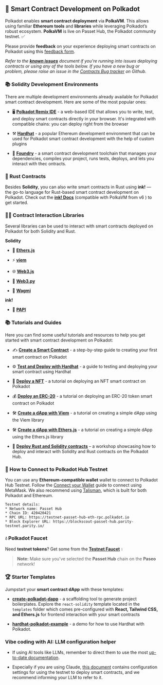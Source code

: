 ## 🚀 Smart Contract Development on Polkadot

Polkadot enables **smart contract deployment** via **PolkaVM**. This allows using familiar **Ethereum tools** and **libraries** while leveraging Polkadot’s robust ecosystem. **PolkaVM** is live on Passet Hub, the Polkadot community testnet. ✅

Please provide **feedback** on your experience deploying smart contracts on Polkadot using this [feedback form](https://forms.gle/BhL5ZCaFMUvSipos8).

_Refer to the [**known issues**](https://docs.google.com/document/d/1j5hnQZRqlbVagW28dC24OVAF8uRih5jWubBxy5PlMYc/edit?usp=sharing) document if you're running into issues deploying contracts or using any of the tools below. If you have a new bug or problem, please raise an issue in the [Contracts Bug tracker](https://github.com/paritytech/contract-issues) on Github._

### 📚 Solidity Development Environments

There are multiple development environments already available for Polkadot smart contract development. Here are some of the most popular ones:

- 🖥️ [**Polkadot Remix IDE**](https://docs.polkadot.com/develop/smart-contracts/dev-environments/remix/) - a web-based IDE that allows you to write, test, and deploy smart contracts directly in your browser. It's integrated with compatible chains: you can deploy right from the browser

- ⚒️ [**Hardhat**](https://docs.polkadot.com/develop/smart-contracts/dev-environments/hardhat/) - a popular Ethereum development environment that can be used for Polkadot smart contract development with the help of custom plugins
- 🤠 [**Foundry**](https://docs.polkadot.com/develop/smart-contracts/dev-environments/foundry/) - a smart contract development toolchain that manages your dependencies, compiles your project, runs tests, deploys, and lets you interact with thec ontracts.

### 🦀 Rust Contracts

Besides **Solidity**, you can also write smart contracts in Rust using **ink!** &mdash; the go-to language for Rust-based smart contract development on Polkadot. Check out the [**ink! Docs**](https://use.ink/6.x) (compatible with PolkaVM from v6 ) to get started.

### 👨‍💻 Contract Interaction Libraries

Several libraries can be used to interact with smart contracts deployed on Polkadot for both Solidity and Rust.

**Solidity**

- 🔵 [**Ethers.js**](https://docs.polkadot.com/develop/smart-contracts/libraries/ethers-js/)

- ⚡ [**viem**](https://docs.polkadot.com/develop/smart-contracts/libraries/viem/)

- 🌐 [**Web3.js**](https://docs.polkadot.com/develop/smart-contracts/libraries/web3-js/)

- 🐍 [**Web3.py**](https://docs.polkadot.com/develop/smart-contracts/libraries/web3-py/)

- 🧙 [**Wagmi**](https://docs.polkadot.com/develop/smart-contracts/libraries/wagmi/)

**ink!**

- 🥸 [**PAPI**](https://papi.how/ink)

### 📚 Tutorials and Guides

Here you can find some useful tutorials and resources to help you get started with smart contract development on Polkadot:

- ✍️ [**Create a Smart Contract**](https://docs.polkadot.com/tutorials/smart-contracts/launch-your-first-project/create-contracts/) - a step-by-step guide to creating your first smart contract on Polkadot

- ⚙️ [**Test and Deploy with Hardhat**](https://docs.polkadot.com/tutorials/smart-contracts/launch-your-first-project/test-and-deploy-with-hardhat/) - a guide to testing and deploying your smart contract using Hardhat

- 🎨 [**Deploy a NFT**](https://docs.polkadot.com/tutorials/smart-contracts/deploy-nft/) - a tutorial on deploying an NFT smart contract on Polkadot

- 💰 [**Deploy an ERC-20**](https://docs.polkadot.com/tutorials/smart-contracts/deploy-erc20/) - a tutorial on deploying an ERC-20 token smart contract on Polkadot

- 🛠️ [**Create a dApp with Viem**](https://docs.polkadot.com/develop/smart-contracts/libraries/viem/) - a tutorial on creating a simple dApp using the Viem library

- 🛠️ [**Create a dApp with Ethers.js**](https://docs.polkadot.com/develop/smart-contracts/libraries/ethers-js/) - a tutorial on creating a simple dApp using the Ethers.js library

- 🎥 [**Deploy Rust and Solidity contracts**](https://youtu.be/TGgpG1jPxeE) – a workshop showcasing how to deploy and interact with Solidity and Rust contracts on the Polkadot Hub.

### 🔑 How to Connect to Polkadot Hub Testnet

You can use any **Ethereum-compatible wallet** wallet to connect to Polkadot Hub Testnet. Follow the [Connect your Wallet](https://docs.polkadot.com/develop/smart-contracts/connect-to-polkadot/) guide to connect using MetaMask. We also recommend using [Talisman](https://talisman.xyz/), which is built for both Polkadot and Ethereum.

```
Testnet details:
* Network name: Passet Hub
* Chain ID: 420420421
* RPC URL: https://testnet-passet-hub-eth-rpc.polkadot.io
* Block Explorer URL: https://blockscout-passet-hub.parity-testnet.parity.io/
```

### 💧 Polkadot Faucet

Need **testnet tokens**? Get some from the [**Testnet Faucet**](https://faucet.polkadot.io/?parachain=1111) 💧

> **Note:** Make sure you've selected the **Passet Hub** chain on the **Paseo** network!

### 🏆 Starter Templates

Jumpstart your **smart contract dApp** with these templates:

- [**create-polkadot-dapp**](https://www.npmjs.com/package/create-polkadot-dapp?activeTab=readme) - a scaffolding tool to generate project boilerplates. Explore the `react-solidity` template located in the `templates` folder which comes pre-configured with **React, Tailwind CSS, and Ethers.js** for frontend interaction with your smart contracts

- [**hardhat-polkadot-example**](https://github.com/UtkarshBhardwaj007/hardhat-polkadot-example) - a demo for how to use Hardhat with Polkadot.

### Vibe coding with AI: LLM configuration helper

- If using AI tools like LLMs, remember to direct them to use the most [up-to-date documentation](https://docs.polkadot.com/).

- Especially if you are using Claude, [this document](https://www.kusamahub.com/downloads/LLMCONTRACTS.md) contains configuration settings for using the testnet to deploy smart contracts, and we recommend informing your LLM to refer to it.

